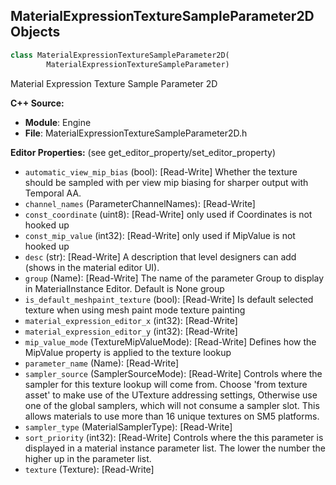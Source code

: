 ## MaterialExpressionTextureSampleParameter2D Objects

```python
class MaterialExpressionTextureSampleParameter2D(
        MaterialExpressionTextureSampleParameter)
```

Material Expression Texture Sample Parameter 2D

**C++ Source:**

- **Module**: Engine
- **File**: MaterialExpressionTextureSampleParameter2D.h

**Editor Properties:** (see get_editor_property/set_editor_property)

- ``automatic_view_mip_bias`` (bool):  [Read-Write] Whether the texture should be sampled with per view mip biasing for sharper output with Temporal AA.
- ``channel_names`` (ParameterChannelNames):  [Read-Write]
- ``const_coordinate`` (uint8):  [Read-Write] only used if Coordinates is not hooked up
- ``const_mip_value`` (int32):  [Read-Write] only used if MipValue is not hooked up
- ``desc`` (str):  [Read-Write] A description that level designers can add (shows in the material editor UI).
- ``group`` (Name):  [Read-Write] The name of the parameter Group to display in MaterialInstance Editor. Default is None group
- ``is_default_meshpaint_texture`` (bool):  [Read-Write] Is default selected texture when using mesh paint mode texture painting
- ``material_expression_editor_x`` (int32):  [Read-Write]
- ``material_expression_editor_y`` (int32):  [Read-Write]
- ``mip_value_mode`` (TextureMipValueMode):  [Read-Write] Defines how the MipValue property is applied to the texture lookup
- ``parameter_name`` (Name):  [Read-Write]
- ``sampler_source`` (SamplerSourceMode):  [Read-Write] Controls where the sampler for this texture lookup will come from.
  Choose 'from texture asset' to make use of the UTexture addressing settings,
  Otherwise use one of the global samplers, which will not consume a sampler slot.
  This allows materials to use more than 16 unique textures on SM5 platforms.
- ``sampler_type`` (MaterialSamplerType):  [Read-Write]
- ``sort_priority`` (int32):  [Read-Write] Controls where the this parameter is displayed in a material instance parameter list.  The lower the number the higher up in the parameter list.
- ``texture`` (Texture):  [Read-Write]

<a id="unreal.MaterialExpressionAntialiasedTextureMask"></a>
